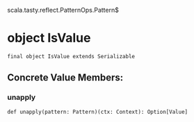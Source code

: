 scala.tasty.reflect.PatternOps.Pattern$
# object IsValue

<pre><code class="language-scala" >final object IsValue extends Serializable</pre></code>
## Concrete Value Members:
### unapply
<pre><code class="language-scala" >def unapply(pattern: Pattern)(ctx: Context): Option[Value]</pre></code>

